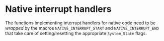 # Native interrupt handlers

The functions implementing interrupt handlers for native code need to be _wrapped_ by the macros `NATIVE_INTERRUPT_START` and `NATIVE_INTERRUPT_END` that take care of setting/resetting the appropriate `System_State` flags.
